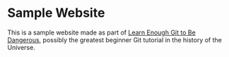 # Sample Website

This is a sample website made as part of [Learn Enough Git to Be Dangerous](https://www.learnenough.com/git-tutorial), possibly the greatest beginner Git tutorial in the history of the Universe.
